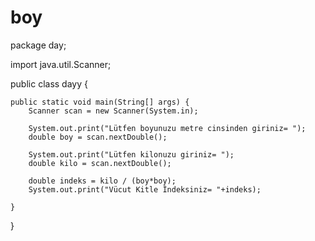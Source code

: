 # boy
package day;

import java.util.Scanner;

public class dayy {

    public static void main(String[] args) {
        Scanner scan = new Scanner(System.in);

        System.out.print("Lütfen boyunuzu metre cinsinden giriniz= ");
        double boy = scan.nextDouble();

        System.out.print("Lütfen kilonuzu giriniz= ");
        double kilo = scan.nextDouble();

        double indeks = kilo / (boy*boy);
        System.out.print("Vücut Kitle İndeksiniz= "+indeks);

    }
    
}
